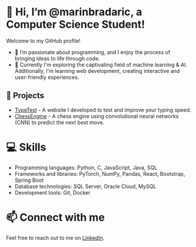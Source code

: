 # 👋 Hi, I’m @marinbradaric, a Computer Science Student!

Welcome to my GitHub profile!

- 👀 I’m passionate about programming, and I enjoy the process of bringing ideas to life through code.
- 🌱 Currently I'm exploring the captivating field of machine learning & AI. Additionally, I'm learning web development, creating interactive and user-friendly experiences.

## 🚀 Projects
- [TypeTest](https://github.com/marinbradaric/type-test) - A website I developed to test and improve your typing speed.
- [ChessEngine](https://github.com/marinbradaric/ChessEngine) - A chess engine using convolutional neural networks (CNN) to predict the next best move. 

# 💻 Skills
- Programming languages: Python, C, JavaScript, Java, SQL
- Frameworks and libraries: PyTorch, NumPy, Pandas, React, Bootstrap, Spring Boot
- Database technologies: SQL Server, Oracle Cloud, MySQL
- Development tools: Git, Docker

# 📫 Connect with me
Feel free to reach out to me on [LinkedIn](https://www.linkedin.com/in/marinbradaric).
